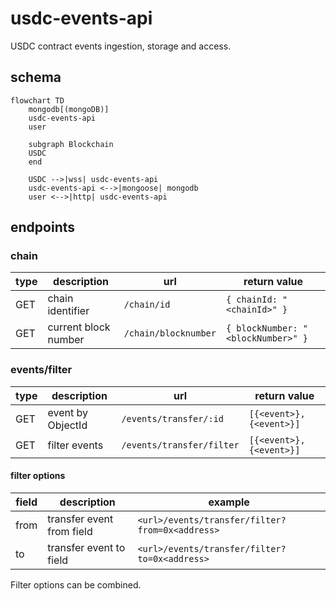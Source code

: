 # usdc-events-api

USDC contract events ingestion, storage and access.

## schema

```mermaid
flowchart TD
    mongodb[(mongoDB)]
    usdc-events-api
    user

    subgraph Blockchain
    USDC
    end

    USDC -->|wss| usdc-events-api
    usdc-events-api <-->|mongoose| mongodb
    user <-->|http| usdc-events-api
```

## endpoints

### chain

| type | description | url | return value |
|---|---|---|---|
| GET | chain identifier | `/chain/id` | `{ chainId: "<chainId>" }` | |
| GET | current block number | `/chain/blocknumber` | `{ blockNumber: "<blockNumber>" } ` |

### events/filter

| type | description | url | return value |
|---|---|---|---|
| GET | event by ObjectId | `/events/transfer/:id` | `[{<event>},{<event>}]` |
| GET | filter events | `/events/transfer/filter` | `[{<event>},{<event>}]` |

#### filter options

| field | description | example |
|---|---|---|
| from | transfer event from field | `<url>/events/transfer/filter?from=0x<address>` |
| to | transfer event to field | `<url>/events/transfer/filter?to=0x<address>` |

Filter options can be combined.
